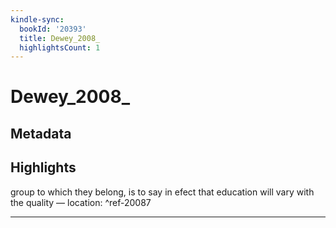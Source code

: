 ```yaml
---
kindle-sync:
  bookId: '20393'
  title: Dewey_2008_
  highlightsCount: 1
---
```

# Dewey_2008_
## Metadata


## Highlights
group to which they belong, is to say in efect that education will vary with the quality — location: []() ^ref-20087

---
